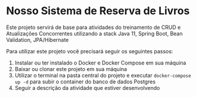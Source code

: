 # Nosso Sistema de Reserva de Livros

Este projeto servirá de base para atividades do treinamento de CRUD e Atualizações Concorrentes utilizando a stack Java 11, Spring Boot, Bean Validation, JPA/Hibernate

Para utilizar este projeto você precisará seguir os seguintes passos:

1. Instalar ou ter instalado o Docker e Docker Compose em sua máquina
2. Baixar ou clonar este projeto em sua máquina
3. Utilizar o terminal na pasta central do projeto e executar `docker-compose up -d` para subir o container do banco de dados Postgres
4. Seguir a descrição da atividade que estiver desenvolvendo
